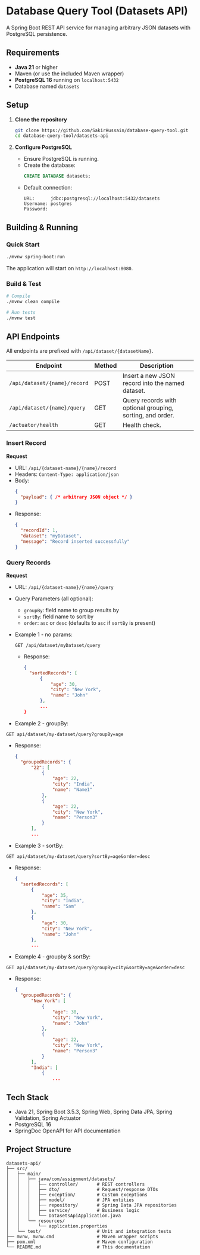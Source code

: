 # Database Query Tool (Datasets API)

A Spring Boot REST API service for managing arbitrary JSON datasets with PostgreSQL persistence.

## Requirements  
- **Java 21** or higher  
- Maven (or use the included Maven wrapper)  
- **PostgreSQL 16** running on `localhost:5432`  
- Database named `datasets` 

## Setup  

1. **Clone the repository**  
   ```bash
   git clone https://github.com/SakirHussain/database-query-tool.git
   cd database-query-tool/datasets-api
   ```

2. **Configure PostgreSQL**  
   - Ensure PostgreSQL is running.  
   - Create the database:
     ```sql
     CREATE DATABASE datasets;
     ```
   - Default connection:  
     ```
     URL:      jdbc:postgresql://localhost:5432/datasets  
     Username: postgres  
     Password:  
     ```

## Building & Running  

### Quick Start  
```bash
./mvnw spring-boot:run
```
The application will start on `http://localhost:8080`.

### Build & Test  
```bash
# Compile
./mvnw clean compile

# Run tests
./mvnw test
```

## API Endpoints  

All endpoints are prefixed with `/api/dataset/{datasetName}`.

| Endpoint                                | Method | Description                                                     |
|-----------------------------------------|--------|-----------------------------------------------------------------|
| `/api/dataset/{name}/record`            | POST   | Insert a new JSON record into the named dataset.               |
| `/api/dataset/{name}/query`             | GET    | Query records with optional grouping, sorting, and order.       |
| `/actuator/health`                      | GET    | Health check.                                                   |

### Insert Record  
**Request**  
- URL: `/api/{dataset-name}/{name}/record`  
- Headers: `Content-Type: application/json`  
- Body:
  ```json
  {
    "payload": { /* arbitrary JSON object */ }
  }
  ```
- Response:  
  ```json
  {
    "recordId": 1,
    "dataset": "myDataset",
    "message": "Record inserted successfully"
  }
  ```

### Query Records 
**Request**  
- URL: `/api/{dataset-name}/{name}/query`  
- Query Parameters (all optional):  
  - `groupBy`: field name to group results by  
  - `sortBy`: field name to sort by  
  - `order`: `asc` or `desc` (defaults to `asc` if `sortBy` is present)
    
- Example 1 - no params:  
  ```
  GET /api/dataset/myDataset/query
  ```
  - Response:
    ```json
    {
      "sortedRecords": [
          {
              "age": 30,
              "city": "New York",
              "name": "John"
          },
          ...
    }
    ```
    
- Example 2 - groupBy:  
```
GET api/dataset/my-dataset/query?groupBy=age
```
  - Response:
    ```json
    {
      "groupedRecords": {
          "22": [
              {
                  "age": 22,
                  "city": "India",
                  "name": "Name1"
              },
              {
                  "age": 22,
                  "city": "New York",
                  "name": "Person3"
              }
          ],
          ...
    ```
    
- Example 3 - sortBy:  
```
GET api/dataset/my-dataset/query?sortBy=age&order=desc
```
  - Response:
    ```json
    {
      "sortedRecords": [
          {
              "age": 35,
              "city": "India",
              "name": "Sam"
          },
          {
              "age": 30,
              "city": "New York",
              "name": "John"
          },
          ...
    ```
    
- Example 4 - groupby & sortBy:  
```
GET api/dataset/my-dataset/query?groupBy=city&sortBy=age&order=desc
```
  - Response:
    ```json
    {
      "groupedRecords": {
          "New York": [
              {
                  "age": 30,
                  "city": "New York",
                  "name": "John"
              },
              {
                  "age": 22,
                  "city": "New York",
                  "name": "Person3"
              }
          ],
          "India": [
              {
                  ...
    ```


## Tech Stack  
- Java 21, Spring Boot 3.5.3, Spring Web, Spring Data JPA, Spring Validation, Spring Actuator  
- PostgreSQL 16  
- SpringDoc OpenAPI for API documentation
  
## Project Structure  
```
datasets-api/
├── src/
│   ├── main/
│   │   ├── java/com/assignment/datasets/
│   │   │   ├── controller/       # REST controllers
│   │   │   ├── dto/              # Request/response DTOs
│   │   │   ├── exception/        # Custom exceptions
│   │   │   ├── model/            # JPA entities
│   │   │   ├── repository/       # Spring Data JPA repositories
│   │   │   ├── service/          # Business logic
│   │   │   └── DatasetsApiApplication.java
│   │   └── resources/
│   │       └── application.properties
│   └── test/                     # Unit and integration tests
├── mvnw, mvnw.cmd                # Maven wrapper scripts
├── pom.xml                       # Maven configuration
└── README.md                     # This documentation
```
